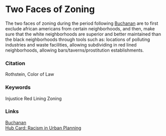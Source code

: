 # Two Faces of Zoning

The two faces of zoning during the period following [Buchanan](104_Buchanan_V_Warley_1917.md) are to first exclude african americans from certain neighborhoods, and then, make sure that the white neighborhoods are superior and better maintained than the black neighborhoods through tools such as: locations of polluting industries and waste facilities, allowing subdividing in red lined neighborhoods, allowing bars/taverns/prostitution establishments. 

### Citation

Rothstein, Color of Law

### Keywords

Injustice
Red Lining
Zoning

### Links
[Buchanan](104_Buchanan_V_Warley_1917.md)   
[Hub Card: Racism in Urban Planning](234_HUB_RacisminUrbanPlanning.md)
